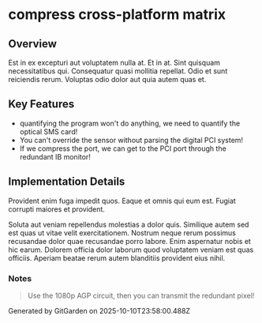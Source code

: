 # compress cross-platform matrix

## Overview
Est in ex excepturi aut voluptatem nulla at. Et in at. Sint quisquam necessitatibus qui. Consequatur quasi mollitia repellat. Odio et sunt reiciendis rerum. Voluptas odio dolor aut quia autem quas et.

## Key Features
- quantifying the program won't do anything, we need to quantify the optical SMS card!
- You can't override the sensor without parsing the digital PCI system!
- If we compress the port, we can get to the PCI port through the redundant IB monitor!

## Implementation Details
Provident enim fuga impedit quos. Eaque et omnis qui eum est. Fugiat corrupti maiores et provident.
 Soluta aut veniam repellendus molestias a dolor quis. Similique autem sed est quas ut vitae velit exercitationem. Nostrum neque rerum possimus recusandae dolor quae recusandae porro labore. Enim aspernatur nobis et hic earum. Dolorem officia dolor laborum quod voluptatem veniam est quas officiis. Aperiam beatae rerum autem blanditiis provident eius nihil.

### Notes
> Use the 1080p AGP circuit, then you can transmit the redundant pixel!

Generated by GitGarden on 2025-10-10T23:58:00.488Z